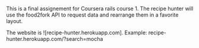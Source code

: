 This is a final assignement for Coursera rails course 1.
The recipe hunter will use the food2fork API to request data and rearrange them in a favorite layout.

The website is ![recipe-hunter.herokuapp.com].
Example:
recipe-hunter.herokuapp.com/?search=mocha

